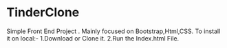 # TinderClone
Simple Front End Project . Mainly focused on Bootstrap,Html,CSS.
To install it on local:-
1.Download or Clone it.
2.Run the Index.html File.
